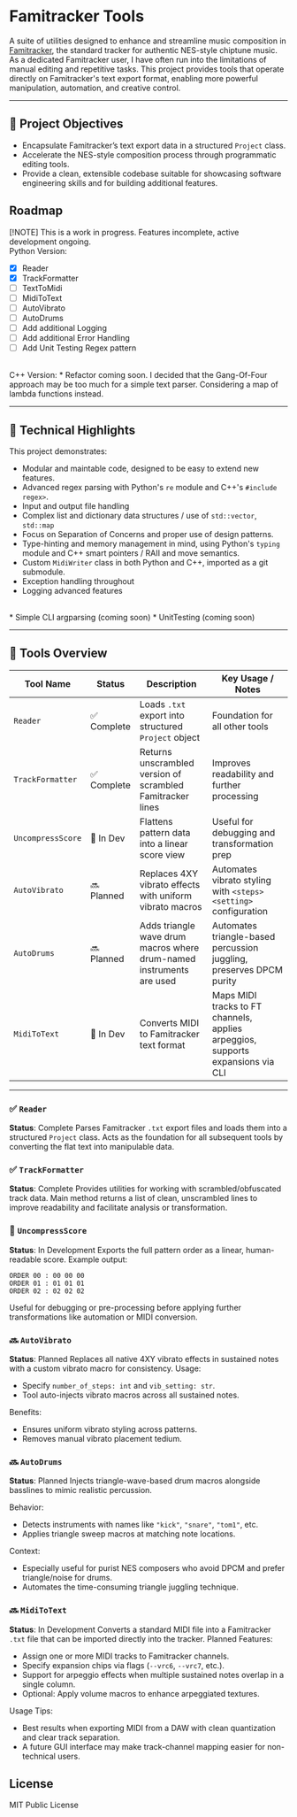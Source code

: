 # Famitracker Tools
A suite of utilities designed to enhance and streamline music composition in [Famitracker](http://famitracker.com/), the standard tracker for authentic NES-style chiptune music.
As a dedicated Famitracker user, I have often run into the limitations of manual editing and repetitive tasks. 
This project provides tools that operate directly on Famitracker's text export format, enabling more powerful manipulation, automation, and creative control.

---

## 🚀 Project Objectives
* Encapsulate Famitracker’s text export data in a structured `Project` class.
* Accelerate the NES-style composition process through programmatic editing tools.
* Provide a clean, extensible codebase suitable for showcasing software engineering skills and for building additional features.

## Roadmap
[!NOTE]
This is a work in progress. Features incomplete, active development ongoing.
<br>
Python Version:
- [x] Reader
- [x] TrackFormatter
- [ ] TextToMidi
- [ ] MidiToText
- [ ] AutoVibrato
- [ ] AutoDrums
- [ ] Add additional Logging
- [ ] Add additional Error Handling
- [ ] Add Unit Testing Regex pattern 
<br>
C++ Version:
* Refactor coming soon. I decided that the Gang-Of-Four approach may be too much for a simple text parser. Considering a map of lambda functions instead.

---

## 🔧 Technical Highlights
This project demonstrates:
* Modular and maintable code, designed to be easy to extend new features.
* Advanced regex parsing with Python's `re` module and C++'s `#include regex>`.
* Input and output file handling
* Complex list and dictionary data structures / use of `std::vector`, `std::map`
* Focus on Separation of Concerns and proper use of design patterns.
* Type-hinting and memory management in mind, using Python's `typing` module and C++ smart pointers / RAII and move semantics.
* Custom `MidiWriter` class in both Python and C++, imported as a git submodule.
* Exception handling throughout
* Logging advanced features
<br>
* Simple CLI argparsing (coming soon)
* UnitTesting (coming soon)

---

## 🧰 Tools Overview
| Tool Name         | Status     | Description                                                          | Key Usage / Notes                                                               |
| ----------------- | ---------- | -------------------------------------------------------------------- | ------------------------------------------------------------------------------- |
| `Reader`          | ✅ Complete | Loads `.txt` export into structured `Project` object                 | Foundation for all other tools                                                  |
| `TrackFormatter`  | ✅ Complete | Returns unscrambled version of scrambled Famitracker lines           | Improves readability and further processing                                     |
| `UncompressScore` | 🔄 In Dev  | Flattens pattern data into a linear score view                       | Useful for debugging and transformation prep                                    |
| `AutoVibrato`     | 🔜 Planned | Replaces 4XY vibrato effects with uniform vibrato macros             | Automates vibrato styling with `<steps> <setting>` configuration                |
| `AutoDrums`       | 🔜 Planned | Adds triangle wave drum macros where drum-named instruments are used | Automates triangle-based percussion juggling, preserves DPCM purity             |
| `MidiToText`      | 🔄 In Dev  | Converts MIDI to Famitracker text format                             | Maps MIDI tracks to FT channels, applies arpeggios, supports expansions via CLI |

---

### ✅ `Reader`
**Status**: Complete
Parses Famitracker `.txt` export files and loads them into a structured `Project` class. 
Acts as the foundation for all subsequent tools by converting the flat text into manipulable data.

### ✅ `TrackFormatter`
**Status**: Complete
Provides utilities for working with scrambled/obfuscated track data. 
Main method returns a list of clean, unscrambled lines to improve readability and facilitate analysis or transformation.

### 🔄 `UncompressScore`
**Status**: In Development
Exports the full pattern order as a linear, human-readable score. Example output:
```plaintext
ORDER 00 : 00 00 00
ORDER 01 : 01 01 01
ORDER 02 : 02 02 02
```
Useful for debugging or pre-processing before applying further transformations like automation or MIDI conversion.

### 🔜 `AutoVibrato`
**Status**: Planned
Replaces all native 4XY vibrato effects in sustained notes with a custom vibrato macro for consistency.
Usage:
* Specify `number_of_steps: int` and `vib_setting: str`.
* Tool auto-injects vibrato macros across all sustained notes.

Benefits:
* Ensures uniform vibrato styling across patterns.
* Removes manual vibrato placement tedium.

### 🔜 `AutoDrums`
**Status**: Planned
Injects triangle-wave-based drum macros alongside basslines to mimic realistic percussion.

Behavior:
* Detects instruments with names like `"kick"`, `"snare"`, `"tom1"`, etc.
* Applies triangle sweep macros at matching note locations.

Context:
* Especially useful for purist NES composers who avoid DPCM and prefer triangle/noise for drums.
* Automates the time-consuming triangle juggling technique.

### 🔜 `MidiToText`
**Status**: In Development
Converts a standard MIDI file into a Famitracker `.txt` file that can be imported directly into the tracker.
Planned Features:
* Assign one or more MIDI tracks to Famitracker channels.
* Specify expansion chips via flags (`--vrc6`, `--vrc7`, etc.).
* Support for arpeggio effects when multiple sustained notes overlap in a single column.
* Optional: Apply volume macros to enhance arpeggiated textures.

Usage Tips:
* Best results when exporting MIDI from a DAW with clean quantization and clear track separation.
* A future GUI interface may make track-channel mapping easier for non-technical users.

## License
MIT Public License


